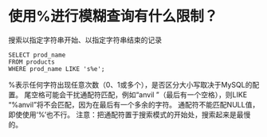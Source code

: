 # 使用%进行模糊查询有什么限制？

搜索以指定字符串开始、以指定字符串结束的记录

```
SELECT prod_name
FROM products
WHERE prod_name LIKE 's%e';
```
%表示任何字符出现任意次数（0、1或多个），是否区分大小写取决于MySQL的配置。
尾空格可能会干扰通配符匹配，例如“anvil ”（最后有一个空格），则LIKE “%anvil”将不会匹配，因为在最后有一个多余的字符。
通配符不能匹配NULL值，即使使用‘%’也不行。
注意：把通配符置于搜索模式的开始处，搜索起来是最慢的。